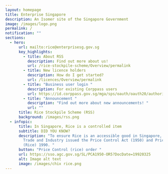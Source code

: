 ```yaml
---
layout: homepage
title: Enterprise Singapore
description: An Isomer site of the Singapore Government
image: /images/logo.png
permalink: /
notification: ""
sections:
  - hero:
      url: mailto:rice@enterprisesg.gov.sg
      key_highlights:
        - title: About RSS
          description: Find out more about us!
          url: /rice-stockpile-scheme/Overview/permalink
        - title: New licence holders
          description: How do I get started?
          url: /licences/Overview/permalink
        - title: "Business user login "
          description: For existing Corppass users
          url: https://id.corppass.gov.sg/mga/sps/oauth/oauth20/authorize?response_type=code&scope=openid&client_id=dR3r5ptxBmA8chy94hND&nonce=MGCaqmVb&state=MGCaqmVbGezr&redirect_uri=https%3A%2F%2Frice.enterprisesg.gov.sg%2Flogin_cp.aspx
        - title: "Announcement "
          description: "Find out more about new announcements! "
          url: ""
      title: Rice Stockpile Scheme (RSS)
      background: /images/rss.png
  - infopic:
      title: In Singapore, Rice is a controlled item
      subtitle: DID YOU KNOW?
      description: "To ensure Rice is an accessible good in Singapore, the Minister of
        Trade and Industry issued the Price Control Act (1950) and Price Control
        (Rice) 1990. "
      button: "Price Control (rice) order "
      url: https://sso.agc.gov.sg/SL/PCA1950-OR5?DocDate=19920325
      alt: Image alt text
      image: /images/chix rice.png
---
```

